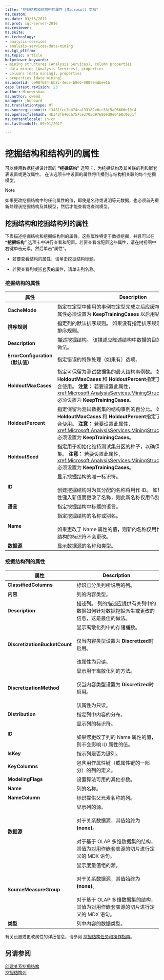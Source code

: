 ```yaml
---
title: "挖掘结构和结构列的属性 |Microsoft 文档"
ms.custom: 
ms.date: 03/13/2017
ms.prod: sql-server-2016
ms.reviewer: 
ms.suite: 
ms.technology:
- analysis-services
- analysis-services/data-mining
ms.tgt_pltfrm: 
ms.topic: article
helpviewer_keywords:
- mining structures [Analysis Services], column properties
- data mining [Analysis Services], properties
- columns [data mining], properties
- properties [data mining]
ms.assetid: ce90f684-bb8c-4eca-b9e6-000794dbee16
caps.latest.revision: 23
author: Minewiskan
ms.author: owend
manager: jhubbard
ms.translationtype: MT
ms.sourcegitcommit: f3481fcc2bb74eaf93182e6cc58f5a06666e10f4
ms.openlocfilehash: 4b342f6466a757ce2705d97680ed0e0460c0031f
ms.contentlocale: zh-cn
ms.lasthandoff: 09/01/2017

---
```

# <a name="properties-for-mining-structure-and-structure-columns"></a>挖掘结构和结构列的属性
  可以使用数据挖掘设计器的 **“挖掘结构”** 选项卡，为挖掘结构及其关联的列和嵌套表设置或更改属性。 在该选项卡中设置的属性将传播到与结构相关联的每个挖掘模型。  
  
> [!NOTE]  
>  如果更改挖掘结构中的任何属性的值，即使是名称或说明等元数据，也必须首先重新处理该挖掘结构及其模型，然后才能查看或查询模型。  
  
## <a name="properties-of-mining-structures-and-mining-structure-columns"></a>挖掘结构和挖掘结构列的属性  
 下表描述挖掘结构和挖掘结构列的属性，这些属性特定于数据挖掘，并且可以在 **“挖掘结构”** 选项卡中进行查看和配置。若要查看或配置这些属性，请在树视图中右键单击元素，然后单击“属性”。  
  
-   若要查看结构的属性，请单击挖掘结构标题。  
  
-   若要查看列或嵌套表的属性，请单击列名称。  
  
### <a name="properties-of-the-mining-structure"></a>挖掘结构的属性  
  
|属性|Description|  
|--------------|-----------------|  
|**CacheMode**|指定在定型中使用的事例在定型完成之后应缓存还是放弃。 **注意：**  此属性必须设置为 **KeepTrainingCases** 以启用钻取和维持功能。|  
|**排序规则**|指定列的默认排序规则。 如果没有指定排序规则，则将使用服务器的排序规则。|  
|**Description**|描述挖掘结构。 该描述应陈述结构中数据的目的和构成，这是最佳的做法。|  
|**ErrorConfiguration（默认值）**|指定错误的特殊处理（如果有）选项。|  
|**HoldoutMaxCases**|指定可保留为测试数据集的最大结构事例数。  如果同时为 **HoldoutMaxCases** 和 **HoldoutPercent**指定了值，则这些条件将结合使用。 **注意：**  若要设置此属性， <xref:Microsoft.AnalysisServices.MiningStructure.CacheMode%2A> 必须设置为 **KeepTrainingCases**。|  
|**HoldoutPercent**|指定保留为测试数据集的结构事例的百分比。 如果同时为 **HoldoutMaxCases** 和 **HoldoutPercent**指定了值，则这些条件将结合使用。 **注意：**  若要设置此属性， <xref:Microsoft.AnalysisServices.MiningStructure.CacheMode%2A> 必须设置为 **KeepTrainingCases**。|  
|**HoldoutSeed**|指定用于初始化维持测试集分区的种子，以确保可以重新创建测试数据集。 **注意：**  若要设置此属性， <xref:Microsoft.AnalysisServices.MiningStructure.CacheMode%2A> 必须设置为 **KeepTrainingCases**。|  
|**ID**|显示挖掘结构的唯一标识符。<br /><br /> 创建挖掘结构时为其分配的名称将用作 ID。 如果之后通过为 **Name** 属性键入新值而更改了名称，则此新名称仅用作别名；但 ID 不会更改。|  
|**语言**|指定挖掘结构中标题的语言。|  
|**Name**|指定挖掘结构的名称或别名。<br /><br /> 如果更改了 Name 属性的值，则新的名称仅用作标题或别名；但挖掘结构的标识符不会更改。|  
|**数据源**|显示数据源的名称和类型。|  
  
### <a name="properties-of-the-mining-structure-columns"></a>挖掘结构列的属性  
  
|属性|Description|  
|--------------|-----------------|  
|**ClassifiedColumns**|标识已分类列所说明的列。|  
|**内容**|列的内容类型。|  
|**Description**|描述列。 列的描述应提供有关列中的数据如何针对数据挖掘派生或更改的信息，这是最佳的做法。|  
|**DiscretizationBucketCount**|显示离散化列中的存储桶数。<br /><br /> 仅当内容类型设置为 **Discretized**时启用。<br /><br /> 该属性为只读。|  
|**DiscretizationMethod**|显示用于离散化列的方法。<br /><br /> 仅当内容类型设置为 **Discretized**时启用。<br /><br /> 该属性为只读。|  
|**Distribution**|指定列中内容的分布。|  
|**ID**|显示列的标识符。<br /><br /> 如果您更改了列的 Name 属性的值，则不会影响 ID 属性的值。|  
|**IsKey**|指示列是否为键列。|  
|**KeyColumns**|包含用作属性键（或属性键的一部分）的列的定义。|  
|**ModelingFlags**|设置算法可用的其他参数。|  
|**Name**|列的名称。|  
|**NameColumn**|标识提供父元素名称的列。|  
|**数据源**|显示列的源。<br /><br /> 对于关系数据源，其值始终为 **(none)**。<br /><br /> 对于基于 OLAP 多维数据集的结构，其值为对用作嵌套表源的切片进行定义的 MDX 语句。|  
|**SourceMeasureGroup**|显示度量值组的源。<br /><br /> 对于关系数据源，其值始终为 **(none)**。<br /><br /> 对于基于 OLAP 多维数据集的结构，其值为对用作嵌套表源的切片进行定义的 MDX 语句。|  
|**类型**|列中内容的数据类型。|  
  
 有关设置或更改属性的详细信息，请参阅 [挖掘结构任务和操作指南](../../analysis-services/data-mining/mining-structure-tasks-and-how-tos.md)。  
  
## <a name="see-also"></a>另请参阅  
 [创建关系挖掘结构](../../analysis-services/data-mining/create-a-relational-mining-structure.md)   
 [挖掘结构列](../../analysis-services/data-mining/mining-structure-columns.md)  
  
  

